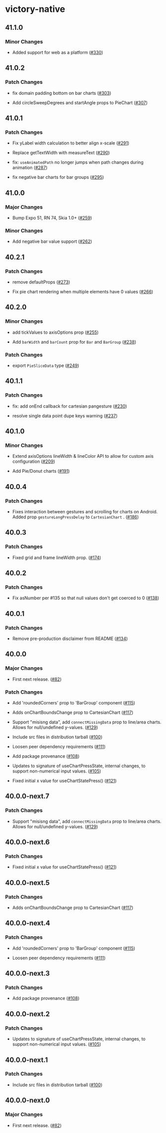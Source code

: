 # victory-native

## 41.1.0

### Minor Changes

- Added support for web as a platform ([#330](https://github.com/FormidableLabs/victory-native-xl/pull/330))

## 41.0.2

### Patch Changes

- fix domain padding bottom on bar charts ([#303](https://github.com/FormidableLabs/victory-native-xl/pull/303))

- Add circleSweepDegrees and startAngle props to PieChart ([#307](https://github.com/FormidableLabs/victory-native-xl/pull/307))

## 41.0.1

### Patch Changes

- Fix yLabel width calculation to better align x-scale ([#291](https://github.com/FormidableLabs/victory-native-xl/pull/291))

- Replace getTextWidth with measureText ([#290](https://github.com/FormidableLabs/victory-native-xl/pull/290))

- fix: `useAnimatedPath` no longer jumps when path changes during animation ([#287](https://github.com/FormidableLabs/victory-native-xl/pull/287))

- fix negative bar charts for bar groups ([#295](https://github.com/FormidableLabs/victory-native-xl/pull/295))

## 41.0.0

### Major Changes

- Bump Expo 51, RN 74, Skia 1.0+ ([#259](https://github.com/FormidableLabs/victory-native-xl/pull/259))

### Minor Changes

- Add negative bar value support ([#262](https://github.com/FormidableLabs/victory-native-xl/pull/262))

## 40.2.1

### Patch Changes

- remove defaultProps ([#273](https://github.com/FormidableLabs/victory-native-xl/pull/273))

- Fix pie chart rendering when multiple elements have 0 values ([#266](https://github.com/FormidableLabs/victory-native-xl/pull/266))

## 40.2.0

### Minor Changes

- add tickValues to axisOptions prop ([#255](https://github.com/FormidableLabs/victory-native-xl/pull/255))

- Add `barWidth` and `barCount` prop for `Bar` and `BarGroup` ([#238](https://github.com/FormidableLabs/victory-native-xl/pull/238))

### Patch Changes

- export `PieSliceData` type ([#249](https://github.com/FormidableLabs/victory-native-xl/pull/249))

## 40.1.1

### Patch Changes

- fix: add onEnd callback for cartesian pangesture ([#230](https://github.com/FormidableLabs/victory-native-xl/pull/230))

- resolve single data point dupe keys warning ([#237](https://github.com/FormidableLabs/victory-native-xl/pull/237))

## 40.1.0

### Minor Changes

- Extend axisOptions lineWidth & lineColor API to allow for custom axis configuration ([#209](https://github.com/FormidableLabs/victory-native-xl/pull/209))

- Add Pie/Donut charts ([#191](https://github.com/FormidableLabs/victory-native-xl/pull/191))

## 40.0.4

### Patch Changes

- Fixes interaction between gestures and scrolling for charts on Android. Added prop `gestureLongPressDelay` to `CartesianChart` . ([#186](https://github.com/FormidableLabs/victory-native-xl/pull/186))

## 40.0.3

### Patch Changes

- Fixed grid and frame lineWidth prop. ([#174](https://github.com/FormidableLabs/victory-native-xl/pull/174))

## 40.0.2

### Patch Changes

- Fix asNumber per #135 so that null values don't get coerced to 0 ([#138](https://github.com/FormidableLabs/victory-native-xl/pull/138))

## 40.0.1

### Patch Changes

- Remove pre-production disclaimer from README ([#134](https://github.com/FormidableLabs/victory-native-xl/pull/134))

## 40.0.0

### Major Changes

- First next release. ([#82](https://github.com/FormidableLabs/victory-native-xl/pull/82))

### Patch Changes

- Add 'roundedCorners' prop to 'BarGroup' component ([#115](https://github.com/FormidableLabs/victory-native-xl/pull/115))

- Adds onChartBoundsChange prop to CartesianChart ([#117](https://github.com/FormidableLabs/victory-native-xl/pull/117))

- Support "misisng data", add `connectMissingData` prop to line/area charts. Allows for null/undefined y-values. ([#129](https://github.com/FormidableLabs/victory-native-xl/pull/129))

- Include src files in distribution tarball ([#100](https://github.com/FormidableLabs/victory-native-xl/pull/100))

- Loosen peer dependency requirements ([#111](https://github.com/FormidableLabs/victory-native-xl/pull/111))

- Add package provenance ([#108](https://github.com/FormidableLabs/victory-native-xl/pull/108))

- Updates to signature of useChartPressState, internal changes, to support non-numerical input values. ([#105](https://github.com/FormidableLabs/victory-native-xl/pull/105))

- Fixed initial x value for useChartStatePress() ([#121](https://github.com/FormidableLabs/victory-native-xl/pull/121))

## 40.0.0-next.7

### Patch Changes

- Support "misisng data", add `connectMissingData` prop to line/area charts. Allows for null/undefined y-values. ([#129](https://github.com/FormidableLabs/victory-native-xl/pull/129))

## 40.0.0-next.6

### Patch Changes

- Fixed initial x value for useChartStatePress() ([#121](https://github.com/FormidableLabs/victory-native-xl/pull/121))

## 40.0.0-next.5

### Patch Changes

- Adds onChartBoundsChange prop to CartesianChart ([#117](https://github.com/FormidableLabs/victory-native-xl/pull/117))

## 40.0.0-next.4

### Patch Changes

- Add 'roundedCorners' prop to 'BarGroup' component ([#115](https://github.com/FormidableLabs/victory-native-xl/pull/115))

- Loosen peer dependency requirements ([#111](https://github.com/FormidableLabs/victory-native-xl/pull/111))

## 40.0.0-next.3

### Patch Changes

- Add package provenance ([#108](https://github.com/FormidableLabs/victory-native-xl/pull/108))

## 40.0.0-next.2

### Patch Changes

- Updates to signature of useChartPressState, internal changes, to support non-numerical input values. ([#105](https://github.com/FormidableLabs/victory-native-xl/pull/105))

## 40.0.0-next.1

### Patch Changes

- Include src files in distribution tarball ([#100](https://github.com/FormidableLabs/victory-native-xl/pull/100))

## 40.0.0-next.0

### Major Changes

- First next release. ([#82](https://github.com/FormidableLabs/victory-native-xl/pull/82))
